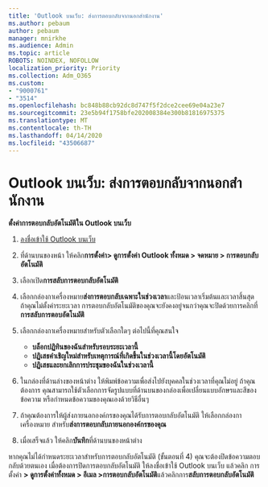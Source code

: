 ```yaml
---
title: 'Outlook บนเว็บ: ส่งการตอบกลับจากนอกสํานักงาน'
ms.author: pebaum
author: pebaum
manager: mnirkhe
ms.audience: Admin
ms.topic: article
ROBOTS: NOINDEX, NOFOLLOW
localization_priority: Priority
ms.collection: Adm_O365
ms.custom:
- "9000761"
- "3514"
ms.openlocfilehash: bc848b88cb92dc8d747f5f2dce2cee69e04a23e7
ms.sourcegitcommit: 23e5b94f1758bfe202008384e300b81816975375
ms.translationtype: MT
ms.contentlocale: th-TH
ms.lasthandoff: 04/14/2020
ms.locfileid: "43506687"
---
```

# <a name="outlook-on-the-web-send-out-of-office-replies"></a>Outlook บนเว็บ: ส่งการตอบกลับจากนอกสํานักงาน

**ตั้งค่าการตอบกลับอัตโนมัติใน Outlook บนเว็บ**

1. [ลงชื่อเข้าใช้ Outlook บนเว็บ](https://support.office.com/en-us/article/how-to-sign-in-to-outlook-on-the-web-763fab4d-0138-4814-b450-37fc286bcb79)

2. ที่ด้านบนของหน้า ให้คลิก**การตั้งค่า> ดูการตั้งค่า Outlook ทั้งหมด > จดหมาย > การตอบกลับอัตโนมัติ**

3. เลือกเปิด**การสลับการตอบกลับอัตโนมัติ**

4. เลือกกล่องกาเครื่องหมาย**ส่งการตอบกลับเฉพาะในช่วงเวลา**และป้อนเวลาเริ่มต้นและเวลาสิ้นสุด ถ้าคุณไม่ตั้งค่าระยะเวลา การตอบกลับอัตโนมัติของคุณจะยังคงอยู่จนกว่าคุณจะปิดด้วยการคลิกที่**การสลับการตอบอัตโนมัติ**

5. เลือกกล่องกาเครื่องหมายสําหรับตัวเลือกใดๆ ต่อไปนี้ที่คุณสนใจ
    - **บล็อกปฏิทินของฉันสําหรับรอบระยะเวลานี้**
    - **ปฏิเสธคําเชิญใหม่สําหรับเหตุการณ์ที่เกิดขึ้นในช่วงเวลานี้โดยอัตโนมัติ**
    - **ปฏิเสธและยกเลิกการประชุมของฉันในช่วงเวลานี้**

6. ในกล่องที่ด้านล่างของหน้าต่าง ให้พิมพ์ข้อความเพื่อส่งไปยังบุคคลในช่วงเวลาที่คุณไม่อยู่ ถ้าคุณต้องการ คุณสามารถใช้ตัวเลือกการจัดรูปแบบที่ด้านบนของกล่องเพื่อเปลี่ยนแบบอักษรและสีของข้อความ หรือกําหนดข้อความของคุณเองด้วยวิธีอื่นๆ

7. ถ้าคุณต้องการให้ผู้ส่งภายนอกองค์กรของคุณได้รับการตอบกลับอัตโนมัติ ให้เลือกกล่องกาเครื่องหมาย สําหรับ**ส่งการตอบกลับภายนอกองค์กรของคุณ**

8. เมื่อเสร็จแล้ว ให้คลิก**บันทึก**ที่ด้านบนของหน้าต่าง

หากคุณไม่ได้กําหนดระยะเวลาสําหรับการตอบกลับอัตโนมัติ (ขั้นตอนที่ 4) คุณจะต้องปิดข้อความตอบกลับด้วยตนเอง เมื่อต้องการปิดการตอบกลับอัตโนมัติ ให้ลงชื่อเข้าใช้ Outlook บนเว็บ แล้วคลิก การตั้งค่า **> ดูการตั้งค่าทั้งหมด > อีเมล >การตอบกลับอัตโนมัติ**แล้วคลิกการ**สลับการตอบกลับอัตโนมัติ**
